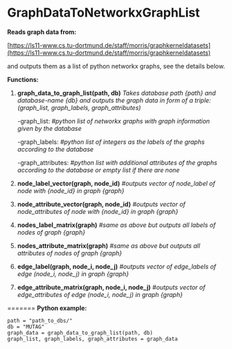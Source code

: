 # GraphDataToNetworkxGraphList

**Reads graph data from:**

  [https://ls11-www.cs.tu-dortmund.de/staff/morris/graphkerneldatasets](https://ls11-www.cs.tu-dortmund.de/staff/morris/graphkerneldatasets)

and outputs them as a list of python networkx graphs, see the details below.

**Functions:**

1. **graph_data_to_graph_list(path, db)**  *Takes database path {path} and database-name {db} and outputs the graph data in form of a triple: (graph_list, graph_labels, graph_attributes)*

     -graph_list:   *#python list of networkx graphs with graph information given by the database*
  
     -graph_labels:   *#python list of integers as the labels of the graphs according to the database*
  
     -graph_attributes:   *#python list with additional attributes of the graphs according to the database or empty list if there are none*

2. **node_label_vector(graph, node_id)**  *#outputs vector of node_label of node with {node_id} in graph {graph}*

3. **node_attribute_vector(graph, node_id)**  *#outputs vector of node_attributes of node with {node_id} in graph {graph}*
  
  
 
4. **nodes_label_matrix(graph)**  *#same as above but outputs all labels of nodes of graph {graph}*

5. **nodes_attribute_matrix(graph)**  *#same as above but outputs all attributes of nodes of graph {graph}*

  
  
6. **edge_label(graph, node_i, node_j)**  *#outputs vector of edge_labels of edge (node_i, node_j) in graph {graph}*

7. **edge_attribute_matrix(graph, node_i, node_j)**   *#outputs vector of edge_attributes of edge (node_i, node_j) in graph {graph}*

  





=======
**Python example:**
```
path = "path_to_dbs/"
db = "MUTAG"
graph_data = graph_data_to_graph_list(path, db)
graph_list, graph_labels, graph_attributes = graph_data
```
